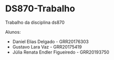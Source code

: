# DS870-Trabalho
Trabalho da disciplina ds870

Alunos: 
- Daniel Elias Delgado - GRR20176303
- Gustavo Lara Vaz - GRR20175419
- Júlia Renata Endler Figueiredo - GRR20193750
